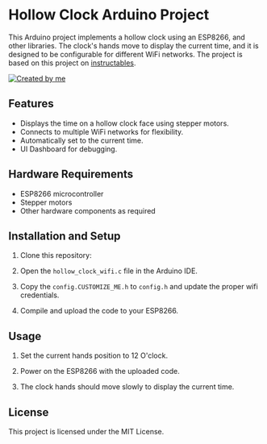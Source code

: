 # Hollow Clock Arduino Project

This Arduino project implements a hollow clock using an ESP8266, and other libraries. The clock's hands move to display the current time, and it is designed to be configurable for different WiFi networks.
The project is based on this project on [instructables](https://www.instructables.com/Hollow-Clock-4).

[![Created by me](https://ibb.co/9vGq6yY)](https://ibb.co)



## Features

- Displays the time on a hollow clock face using stepper motors.
- Connects to multiple WiFi networks for flexibility.
- Automatically set to the current time.
- UI Dashboard for debugging.

## Hardware Requirements

- ESP8266 microcontroller
- Stepper motors
- Other hardware components as required

## Installation and Setup

1. Clone this repository:

2. Open the `hollow_clock_wifi.c` file in the Arduino IDE.

3. Copy the `config.CUSTOMIZE_ME.h` to `config.h` and update the proper wifi credentials.

4. Compile and upload the code to your ESP8266.

## Usage

1. Set the current hands position to 12 O'clock.

2. Power on the ESP8266 with the uploaded code.

3. The clock hands should move slowly to display the current time.

## License
This project is licensed under the MIT License.


